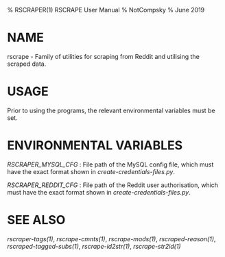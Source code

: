 % RSCRAPER(1) RSCRAPE User Manual
% NotCompsky
% June 2019

# NAME

rscrape - Family of utilities for scraping from Reddit and utilising the scraped data.

# USAGE

Prior to using the programs, the relevant environmental variables must be set.

# ENVIRONMENTAL VARIABLES

*RSCRAPER_MYSQL_CFG*
:   File path of the MySQL config file, which must have the exact format shown in *create-credentials-files.py*.

*RSCRAPER_REDDIT_CFG*
:   File path of the Reddit user authorisation, which must have the exact format shown in *create-credentials-files.py*.

# SEE ALSO

*rscraper-tags(1)*, *rscrape-cmnts(1)*, *rscrape-mods(1)*, *rscraped-reason(1)*, *rscraped-tagged-subs(1)*, *rscrape-id2str(1)*, *rscrape-str2id(1)*
